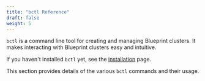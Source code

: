 ```yaml
---
title: "bctl Reference"
draft: false
weight: 5
---
```


`bctl` is a command line tool for creating and managing Blueprint clusters. It makes interacting with Blueprint clusters easy and intuitive.

If you haven't installed `bctl` yet, see the [installation](../install) page.

This section provides details of the various `bctl` commands and their usage.
